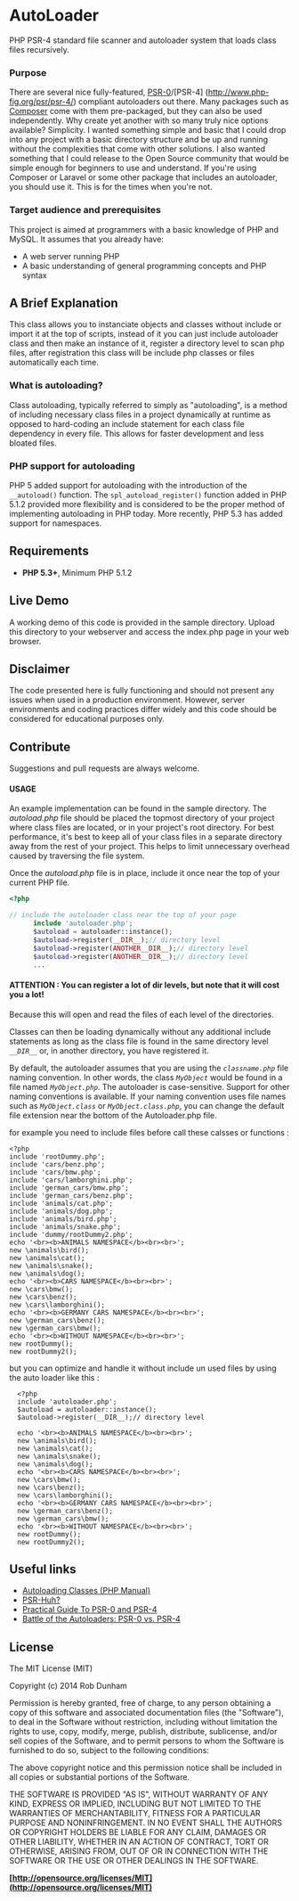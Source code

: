 # AutoLoader
PHP PSR-4 standard file scanner and autoloader system that loads class files recursively.


### Purpose

There are several nice fully-featured, [PSR-0](http://www.php-fig.org/psr/psr-0/)/[PSR-4]
(http://www.php-fig.org/psr/psr-4/) compliant autoloaders out there.  Many
packages such as [Composer]() come with them pre-packaged, but they can also be
used independently.  Why create yet another with so many truly nice options
available?  Simplicity.  I wanted something simple and basic that I could drop
into any project with a basic directory structure and be up and running without
the complexities that come with other solutions.  I also wanted something that
I could release to the Open Source community that would be simple enough for
beginners to use and understand.  If you're using Composer or Laravel or some
other package that includes an autoloader, you should use it.  This is for the
times when you're not.

### Target audience and prerequisites
This project is aimed at programmers with a basic knowledge of PHP and MySQL.
It assumes that you already have:
* A web server running PHP
* A basic understanding of general programming concepts and PHP syntax

## A Brief Explanation

This class allows you to instanciate objects and classes without include or import it at the top of
scripts, instead of it you can just include autoloader class and then make an instance of it, register a directory level to scan php files, after registration this class will be include php classes or files automatically each time. 

### What is autoloading?
Class autoloading, typically referred to simply as "autoloading", is a method
of including necessary class files in a project dynamically at runtime as
opposed to hard-coding an include statement for each class file dependency in
every file.  This allows for faster development and less bloated files.

### PHP support for autoloading
PHP 5 added support for autoloading with the introduction of the `__autoload()`
function.  The `spl_autoload_register()` function added in PHP 5.1.2 provided
more flexibility and is considered to be the proper method of implementing
autoloading in PHP today.  More recently, PHP 5.3 has added support for
namespaces.

## Requirements

* **PHP 5.3+**, Minimum PHP 5.1.2

## Live Demo
A working demo of this code is provided in the sample directory.  Upload this
directory to your webserver and access the index.php page in your web browser.

## Disclaimer

The code presented here is fully functioning and should not present any issues
when used in a production environment.  However, server environments and coding
practices differ widely and this code should be considered for educational
purposes only.

## Contribute

Suggestions and pull requests are always welcome.

#### USAGE

An example implementation can be found in the sample directory.  The
*autoload.php* file should be placed the topmost directory of your project
where class files are located, or in your project's root directory.  For best
performance, it's best to keep all of your class files in a separate directory
away from the rest of your project.  This helps to limit unnecessary overhead
caused by traversing the file system.

Once the *autoload.php* file is in place, include it once near the top of your
current PHP file.

```php
<?php

// include the autoloader class near the top of your page
      include 'autoloader.php';
      $autoload = autoloader::instance();
      $autoload->register(__DIR__);// directory level
      $autoload->register(ANOTHER__DIR__);// directory level
      $autoload->register(ANOTHER__DIR__);// directory level
      ...

```
#### ATTENTION : You can register a lot of dir levels, but note that it will cost you a lot!
Because this will open and read the files of each level of the directories.

Classes can then be loading dynamically without any additional include
statements as long as the class file is found in the same directory level *`__DIR__`* or, in 
another directory, you have registered it.


By default, the autoloader assumes that you are using the *`classname.php`* file
naming convention.  In other words, the class *`MyObject`* would be found in a
file named *`MyObject.php`*.  The autoloader is case-sensitive.  Support for
other naming conventions is available.  If your naming convention uses file
names such as *`MyObject.class`* or *`MyObject.class.php`*, you can change the
default file extension near the bottom of the Autoloader.php file.

  for example you need to include files before call these calsses or functions : 
  
    <?php
    include 'rootDummy.php';
    include 'cars/benz.php';
    include 'cars/bmw.php';
    include 'cars/lamborghini.php';
    include 'german_cars/bmw.php';
    include 'german_cars/benz.php';
    include 'animals/cat.php';
    include 'animals/dog.php';
    include 'animals/bird.php';
    include 'animals/snake.php';
    include 'dummy/rootDummy2.php';
    echo '<br><b>ANIMALS NAMESPACE</b><br><br>';
    new \animals\bird();
    new \animals\cat();
    new \animals\snake();
    new \animals\dog();
    echo '<br><b>CARS NAMESPACE</b><br><br>';
    new \cars\bmw();
    new \cars\benz();
    new \cars\lamborghini();
    echo '<br><b>GERMANY CARS NAMESPACE</b><br><br>';
    new \german_cars\benz();
    new \german_cars\bmw();
    echo '<br><b>WITHOUT NAMESPACE</b><br><br>';
    new rootDummy();
    new rootDummy2();
 
 but you can optimize and handle it without include un used files by using the auto loader like this :

      <?php
      include 'autoloader.php';
      $autoload = autoloader::instance();
      $autoload->register(__DIR__);// directory level

      echo '<br><b>ANIMALS NAMESPACE</b><br><br>';
      new \animals\bird();
      new \animals\cat();
      new \animals\snake();
      new \animals\dog();
      echo '<br><b>CARS NAMESPACE</b><br><br>';
      new \cars\bmw();
      new \cars\benz();
      new \cars\lamborghini();
      echo '<br><b>GERMANY CARS NAMESPACE</b><br><br>';
      new \german_cars\benz();
      new \german_cars\bmw();
      echo '<br><b>WITHOUT NAMESPACE</b><br><br>';
      new rootDummy();
      new rootDummy2(); 
      
      
      


## Useful links

- [Autoloading Classes (PHP Manual)](http://php.net/manual/en/language.oop5.autoload.php)
- [PSR-Huh?](http://code.tutsplus.com/tutorials/psr-huh--net-29314)
- [Practical Guide To PSR-0 and PSR-4](http://engineeredweb.com/blog/2014/practical-guide-psr0-psr4/)
- [Battle of the Autoloaders: PSR-0 vs. PSR-4](http://www.sitepoint.com/battle-autoloaders-psr-0-vs-psr-4/)

      
## License

The MIT License (MIT)

Copyright (c) 2014 Rob Dunham

Permission is hereby granted, free of charge, to any person obtaining a copy
of this software and associated documentation files (the "Software"), to deal
in the Software without restriction, including without limitation the rights
to use, copy, modify, merge, publish, distribute, sublicense, and/or sell
copies of the Software, and to permit persons to whom the Software is
furnished to do so, subject to the following conditions:

The above copyright notice and this permission notice shall be included in all
copies or substantial portions of the Software.

THE SOFTWARE IS PROVIDED "AS IS", WITHOUT WARRANTY OF ANY KIND, EXPRESS OR
IMPLIED, INCLUDING BUT NOT LIMITED TO THE WARRANTIES OF MERCHANTABILITY,
FITNESS FOR A PARTICULAR PURPOSE AND NONINFRINGEMENT. IN NO EVENT SHALL THE
AUTHORS OR COPYRIGHT HOLDERS BE LIABLE FOR ANY CLAIM, DAMAGES OR OTHER
LIABILITY, WHETHER IN AN ACTION OF CONTRACT, TORT OR OTHERWISE, ARISING FROM,
OUT OF OR IN CONNECTION WITH THE SOFTWARE OR THE USE OR OTHER DEALINGS IN THE
SOFTWARE.

**[http://opensource.org/licenses/MIT](http://opensource.org/licenses/MIT)**

